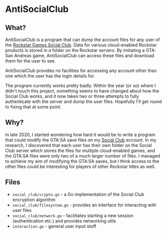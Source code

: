 # AntiSocialClub
## What?
AntiSocialClub is a program that can dump the account files for any user of the [Rockstar Games Social Club](https://socialclub.rockstargames.com/).
Data for various cloud-enabled Rockstar products is stored in a folder on the Rockstar servers. By imitating a GTA: San Andreas game, AntiSocialClub
can access these files and download them for the user to see.

AntiSocialClub provides no facilities for accessing any account other than one which the user has the login details for.

The program currently works pretty badly. Within the year (or so) where I didn't touch this project, something seems to
have changed about how the Social Club works, and it now takes two or three attempts to fully authenticate with the server
and dump the user files. Hopefully I'll get round to fixing that at some point.

## Why?
In late 2020, I started wondering how hard it would be to write a program that could modify the GTA:SA save files on
my [Social Club](https://socialclub.rockstargames.com/) account. In my research, I discovered that each user has their
own folder on the Social Club server which stores the files for multiple cloud-enabled games, and the GTA:SA files were
only two of a much larger number of files. I managed to achieve my aim of modifying the GTA:SA saves, but I think access
to the other files could be interesting for players of other Rockstar titles as well.

## Files

- `social_club/crypto.go` - a Go implementation of the Social Club encryption algorithm
- `social_club/filesystem.go` - provides an interface for interacting with user files
- `social_club/network.go` - facilitates starting a new session (authentication etc.) and provides networking utils
- `interaction.go` - general user input stuff